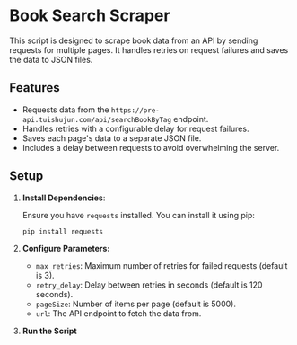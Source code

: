 # Book Search Scraper

This script is designed to scrape book data from an API by sending requests for multiple pages. It handles retries on request failures and saves the data to JSON files.

## Features

- Requests data from the `https://pre-api.tuishujun.com/api/searchBookByTag` endpoint.
- Handles retries with a configurable delay for request failures.
- Saves each page's data to a separate JSON file.
- Includes a delay between requests to avoid overwhelming the server.

## Setup

1. **Install Dependencies**:

   Ensure you have `requests` installed. You can install it using pip:

   ```bash
   pip install requests
   ```

2. **Configure Parameters:**

   - `max_retries`: Maximum number of retries for failed requests (default is 3).
   - `retry_delay`: Delay between retries in seconds (default is 120 seconds).
   - `pageSize`: Number of items per page (default is 5000).
   - `url`: The API endpoint to fetch the data from.

3. **Run the Script**
